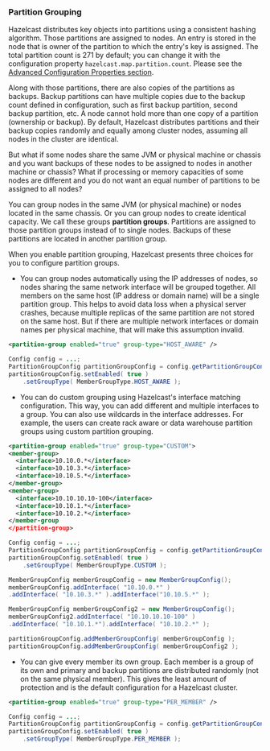 
### Partition Grouping

Hazelcast distributes key objects into partitions using a consistent hashing algorithm. Those partitions are assigned to nodes. An entry is stored in the node that is owner of the partition to which the entry's key is assigned. The total partition count is 271 by default; you can change it with the configuration property `hazelcast.map.partition.count`. Please see the [Advanced Configuration Properties section](#advanced-configuration-properties).

Along with those partitions, there are also copies of the partitions as backups. Backup partitions can have multiple copies due to the backup count defined in configuration, such as first backup partition, second backup partition, etc. A node cannot hold more than one copy of a partition (ownership or backup). By default, Hazelcast distributes partitions and their backup copies randomly and equally among cluster nodes, assuming all nodes in the cluster are identical.

But what if some nodes share the same JVM or physical machine or chassis and you want backups of these nodes to be assigned to nodes in another machine or chassis? What if processing or memory capacities of some nodes are different and you do not want an equal number of partitions to be assigned to all nodes?

You can group nodes in the same JVM (or physical machine) or nodes located in the same chassis. Or you can group nodes to create identical capacity. We call these groups **partition groups**. Partitions are assigned to those partition groups instead of to single nodes. Backups of these partitions are located in another partition group.

When you enable partition grouping, Hazelcast presents three choices for you to configure partition groups.

-   You can group nodes automatically using the IP addresses of nodes, so nodes sharing the same network interface will be grouped together. All members on the same host (IP address or domain name) will be a single partition group. This helps to avoid data loss when a physical server crashes, because multiple replicas of the same partition are not stored on the same host. But if there are multiple network interfaces or domain names per physical machine, that will make this assumption invalid.

```xml
<partition-group enabled="true" group-type="HOST_AWARE" />
```

```java
Config config = ...;
PartitionGroupConfig partitionGroupConfig = config.getPartitionGroupConfig();
partitionGroupConfig.setEnabled( true )
    .setGroupType( MemberGroupType.HOST_AWARE );
```

-   You can do custom grouping using Hazelcast's interface matching configuration. This way, you can add different and multiple interfaces to a group. You can also use wildcards in the interface addresses. For example, the users can create rack aware or data warehouse partition groups using custom partition grouping.

```xml
<partition-group enabled="true" group-type="CUSTOM">
<member-group>
  <interface>10.10.0.*</interface>
  <interface>10.10.3.*</interface>
  <interface>10.10.5.*</interface>
</member-group>
<member-group>
  <interface>10.10.10.10-100</interface>
  <interface>10.10.1.*</interface>
  <interface>10.10.2.*</interface>
</member-group
</partition-group>
```

```java
Config config = ...;
PartitionGroupConfig partitionGroupConfig = config.getPartitionGroupConfig();
partitionGroupConfig.setEnabled( true )
    .setGroupType( MemberGroupType.CUSTOM );

MemberGroupConfig memberGroupConfig = new MemberGroupConfig();
memberGroupConfig.addInterface( "10.10.0.*" )
.addInterface( "10.10.3.*" ).addInterface("10.10.5.*" );

MemberGroupConfig memberGroupConfig2 = new MemberGroupConfig();
memberGroupConfig2.addInterface( "10.10.10.10-100" )
.addInterface( "10.10.1.*").addInterface( "10.10.2.*" );

partitionGroupConfig.addMemberGroupConfig( memberGroupConfig );
partitionGroupConfig.addMemberGroupConfig( memberGroupConfig2 );
```

-   You can give every member its own group. Each member is a group of its own and primary and backup partitions are distributed randomly (not on the same physical member). This gives the least amount of protection and is the default configuration for a Hazelcast cluster.

```xml
<partition-group enabled="true" group-type="PER_MEMBER" />
```

```java
Config config = ...;
PartitionGroupConfig partitionGroupConfig = config.getPartitionGroupConfig();
partitionGroupConfig.setEnabled( true )
    .setGroupType( MemberGroupType.PER_MEMBER );
```

